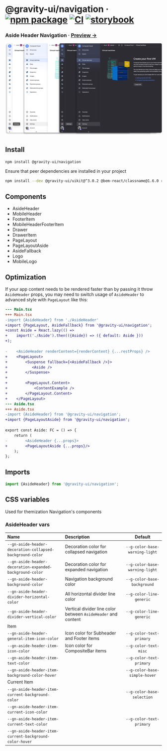 # @gravity-ui/navigation &middot; [![npm package](https://img.shields.io/npm/v/@gravity-ui/navigation)](https://www.npmjs.com/package/@gravity-ui/navigation) [![CI](https://img.shields.io/github/actions/workflow/status/gravity-ui/navigation/.github/workflows/ci.yml?branch=main&label=CI&logo=github)](https://github.com/gravity-ui/navigation/actions/workflows/ci.yml?query=branch:main) [![storybook](https://img.shields.io/badge/Storybook-deployed-ff4685)](https://preview.yandexcloud.dev/navigation/)

### Aside Header Navigation &middot; [Preview →](https://preview.yandexcloud.dev/navigation/)

![](docs/images/showcase.png)

## Install

```bash
npm install @gravity-ui/navigation
```

Ensure that peer dependencies are installed in your project

```bash
npm install --dev @gravity-ui/uikit@^3.0.2 @bem-react/classname@1.6.0 react@^16.0.0
```

## Components

- AsideHeader
- MobileHeader
- FooterItem
- MobileHeaderFooterItem
- Drawer
- DrawerItem
- PageLayout
- PageLayoutAside
- AsideFallback
- Logo
- MobileLogo

## Optimization

If your app content needs to be rendered faster than by passing it throw `AsideHeader` props,
you may need to switch usage of `AsideHeader` to advanced style with `PageLayout` like this:

```diff
--- Main.tsx
+++ Main.tsx
-import {AsideHeader} from './AsideHeader'
+import {PageLayout, AsideFallback} from '@gravity-ui/navigation';
+const Aside = React.lazy(() =>
+    import('./Aside').then(({Aside}) => ({ default: Aside }))
+);

-    <AsideHeader renderContent={renderContent} {...restProps} />
+    <PageLayout>
+        <Suspense fallback={<AsideFallback />}>
+           <Aside />
+        </Suspense>
+
+        <PageLayout.Content>
+            <ContentExample />
+        </PageLayout.Content>
+    </PageLayout>
--- Aside.tsx
+++ Aside.tsx
-import {AsideHeader} from '@gravity-ui/navigation';
+import {PageLayoutAside} from '@gravity-ui/navigation';

export const Aside: FC = () => {
    return (
-        <AsideHeader {...props}>
+        <PageLayoutAside {...props}/>
    );
};
```

## Imports

```ts
import {AsideHeader} from '@gravity-ui/navigation';
```

## CSS variables

Used for themization Navigation's components

### AsideHeader vars

| Name                                                      | Description                                                   |            Default             |
| :-------------------------------------------------------- | :------------------------------------------------------------ | :----------------------------: |
| `--gn-aside-header-decoration-collapsed-background-color` | Decoration color for collapsed navigation                     | `--g-color-base-warning-light` |
| `--gn-aside-header-decoration-expanded-background-color`  | Decoration color for expanded navigation                      | `--g-color-base-warning-light` |
| `--gn-aside-header-background-color`                      | Navigation background color                                   |  `--g-color-base-background`   |
| `--gn-aside-header-divider-horizontal-color`              | All horizontal divider line color                             |    `--g-color-line-generic`    |
| `--gn-aside-header-divider-vertical-color`                | Vertical divider line color between `AsideHeader` and content |    `--g-color-line-generic`    |
| Item                                                      |
| `--gn-aside-header-general-item-icon-color`               | Icon color for Subheader and Footer items                     |    `--g-color-text-primary`    |
| `--gn-aside-header-item-icon-color`                       | Icon color for CompositeBar items                             |     `--g-color-text-misc`      |
| `--gn-aside-header-item-text-color`                       |                                                               |    `--g-color-text-primary`    |
| `--gn-aside-header-item-background-color-hover`           |                                                               | `--g-color-base-simple-hover`  |
| Current Item                                              |
| `--gn-aside-header-item-current-background-color`         |                                                               |   `--g-color-base-selection`   |
| `--gn-aside-header-item-current-icon-color`               |                                                               |                                |
| `--gn-aside-header-item-current-text-color`               |                                                               |    `--g-color-text-primary`    |
| `--gn-aside-header-item-current-background-color-hover`   |                                                               |                                |
